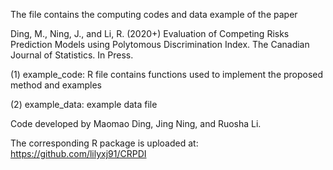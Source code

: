 The file contains the computing codes and data example of the paper

Ding, M., Ning, J., and Li, R. (2020+) Evaluation of Competing Risks Prediction Models using Polytomous Discrimination Index. The Canadian Journal of Statistics. In Press.

(1) example_code: R file contains functions used to implement the proposed method and examples

(2) example_data: example data file

Code developed by Maomao Ding, Jing Ning, and Ruosha Li.

The corresponding R package is uploaded at: https://github.com/lilyxj91/CRPDI
